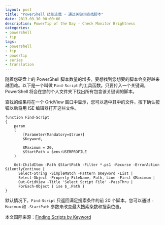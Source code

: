 ```yaml
---
layout: post
title: "PowerShell 技能连载 - 通过关键词查找脚本"
date: 2013-09-30 00:00:00
description: PowerTip of the Day - Check Monitor Brightness
categories:
- powershell
- tip
tags:
- powershell
- tip
- powertip
- series
- translation
---
```

随着您硬盘上的 PowerShell 脚本数量的增多，要想找到您想要的脚本会变得越来越困难。以下是一个叫做 `Find-Script` 的工具函数。只要传入一个关键词，PowerShell 将会在您的个人文件夹下找出所有包含该关键词的脚本。

查找的结果将在一个 GridView 窗口中显示，您可以选中其中的文件，按下确认按钮以后将用 ISE 编辑器打开这些文件。

	function Find-Script
	{
	    param
	    (
	        [Parameter(Mandatory=$true)]
	        $Keyword,
	
	        $Maximum = 20,
	        $StartPath = $env:USERPROFILE
	    )
	
	    Get-ChildItem -Path $StartPath -Filter *.ps1 -Recurse -ErrorAction SilentlyContinue |
	      Select-String -SimpleMatch -Pattern $Keyword -List |
	      Select-Object -Property FileName, Path, Line -First $Maximum |
	      Out-GridView -Title 'Select Script File' -PassThru |
	      ForEach-Object { ise $_.Path }
	} 

默认情况下，`Find-Script` 只返回满足搜索条件的前 20 个脚本。您可以通过 `-Maximum` 和 `-StartPath` 参数来改变最大搜索条数和搜索位置。
<!--more-->

本文国际来源：[Finding Scripts by Keyword](http://community.idera.com/powershell/powertips/b/tips/posts/finding-scripts-by-keyword)
